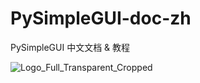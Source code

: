 # PySimpleGUI-doc-zh
PySimpleGUI 中文文档 &amp; 教程

![Logo_Full_Transparent_Cropped](https://github.com/AdamFGC/PySimpleGUI-doc-zh/assets/156168492/c402ac49-7385-4322-b3b6-ce341f1b6ef3)
